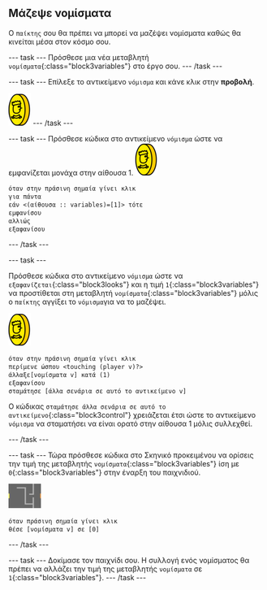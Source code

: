 ## Μάζεψε νομίσματα

Ο `παίκτης` σου θα πρέπει να μπορεί να μαζέψει νομίσματα καθώς θα κινείται μέσα στον κόσμο σου.

\--- task \--- Πρόσθεσε μια νέα μεταβλητή `νομίσματα`{:class="block3variables"} στο έργο σου. \--- /task \---

\--- task \--- Επίλεξε το αντικείμενο `νόμισμα` και κάνε κλικ στην **προβολή**.

![screenshot](images/coin.png) \--- /task \---

\--- task \--- Πρόσθεσε κώδικα στο αντικείμενο `νόμισμα` ώστε να εμφανίζεται μονάχα στην αίθουσα 1. ![screenshot](images/coin.png)

```blocks3
όταν στην πράσινη σημαία γίνει κλικ
για πάντα
εάν <(αίθουσα :: variables)=[1]> τότε
εμφανίσου
αλλιώς
εξαφανίσου
```

\--- /task \---

\--- task \---

Πρόσθεσε κώδικα στο αντικείμενο `νόμισμα` ώστε να `εξαφανίζεται`{:class="block3looks"} και η τιμή `1`{:class="block3variables"} να προστίθεται στη μεταβλητή `νομίσματα`{:class="block3variables"} μόλις ο `παίκτης` αγγίξει το `νόμισμα`για να το μαζέψει.

![νόμισμα](images/coin.png)

```blocks3
όταν στην πράσινη σημαία γίνει κλικ
περίμενε ώσπου <touching (player v)?>
άλλαξε[νομίσματα v] κατά (1)
εξαφανίσου
σταμάτησε [άλλα σενάρια σε αυτό το αντικείμενο v]
```

Ο κώδικας `σταμάτησε άλλα σενάρια σε αυτό το αντικείμενο`{:class="block3control"} χρειάζεται έτσι ώστε το αντικείμενο `νόμισμα` να σταματήσει να είναι ορατό στην αίθουσα 1 μόλις συλλεχθεί.

\--- /task \---

\--- task \--- Τώρα πρόσθεσε κώδικα στο Σκηνικό προκειμένου να ορίσεις την τιμή της μεταβλητής `νομίσματα`{:class="block3variables"} ίση με `0`{:class="block3variables"} στην έναρξη του παιχνιδιού.

![σκηνικό](images/stage.png)

```blocks3
όταν πράσινη σημαία γίνει κλικ
θέσε [νομίσματα v] σε [0]
```

\--- /task \---

\--- task \--- Δοκίμασε τον παιχνίδι σου. Η συλλογή ενός νομίσματος θα πρέπει να αλλάζει την τιμή της μεταβλητής `νομίσματα` σε `1`{:class="block3variables"}. \--- /task \---